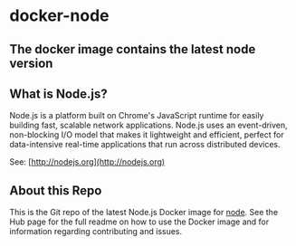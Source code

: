 # docker-node

## The docker image contains the latest node version 

## What is Node.js?

Node.js is a platform built on Chrome's JavaScript runtime for easily building fast, scalable network applications. Node.js uses an event-driven, non-blocking I/O model that makes it lightweight and efficient, perfect for data-intensive real-time applications that run across distributed devices.

See: [http://nodejs.org](http://nodejs.org)

##  About this Repo

This is the Git repo of the latest Node.js Docker image for [node](https://registry.hub.docker.com/u/blacktail/node/). See the
Hub page for the full readme on how to use the Docker image and for information
regarding contributing and issues.


